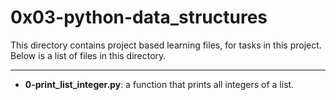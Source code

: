 # 0x03-python-data_structures

This directory contains project based learning files, for tasks in this project.
Below is a list of files in this directory.

---
- **0-print_list_integer.py**:  a function that prints all integers of a list.
